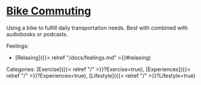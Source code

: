 # [Bike Commuting](https://kovasap.github.io/docs/lifestyle-optimizations/bike-commuting/)

Using a bike to fulfill daily transportation needs. Best with combined with audiobooks or podcasts.

Feelings: 

  - [Relaxing]({{< relref "/docs/feelings.md" >}}#relaxing)

Categories: [Exercise]({{< relref "/" >}}?Exercise=true),
[Experiences]({{< relref "/" >}}?Experiences=true),
[Lifestyle]({{< relref "/" >}}?Lifestyle=true)